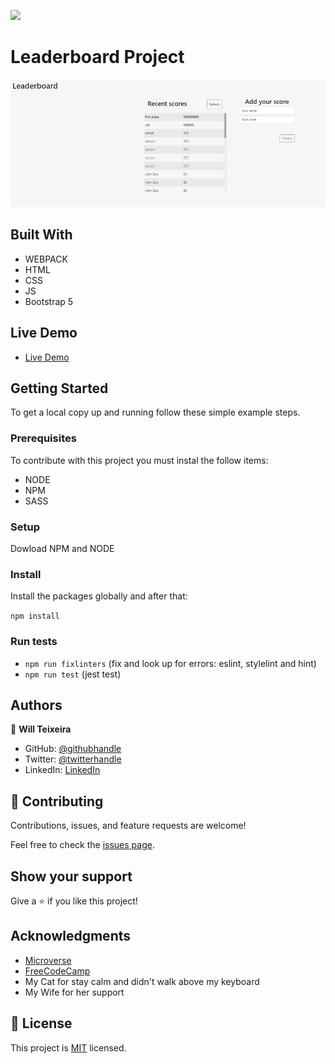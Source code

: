 ![](https://img.shields.io/badge/Microverse-blueviolet)

# Leaderboard Project

![screenshot](./screenshot.png)
## Built With

- WEBPACK
- HTML
- CSS
- JS
- Bootstrap 5

## Live Demo

- [Live Demo](https://iwillteixeira.github.io/leaderboard/)

## Getting Started

To get a local copy up and running follow these simple example steps.


### Prerequisites

To contribute with this project you must instal the follow items:

- NODE
- NPM
- SASS

### Setup

Dowload NPM and NODE
### Install

Install the packages globally and after that:

`npm install`

### Run tests

- `npm run fixlinters`  (fix and look up for errors: eslint, stylelint and hint)
- `npm run test` (jest test)

## Authors

👤 **Will Teixeira**

- GitHub: [@githubhandle](https://github.com/iwillteixeira)
- Twitter: [@twitterhandle](https://twitter.com/iwillteixeira)
- LinkedIn: [LinkedIn](https://www.linkedin.com/in/juscelino-t-39aa9049/)

## 🤝 Contributing

Contributions, issues, and feature requests are welcome!

Feel free to check the [issues page](../../issues/).

## Show your support

Give a ⭐️ if you like this project!

## Acknowledgments

- [Microverse](https://www.microverse.com)
- [FreeCodeCamp](https://www.freecodecamp.com)
- My Cat for stay calm and didn't walk above my keyboard
- My Wife for her support

## 📝 License

This project is [MIT](./MIT.md) licensed.

